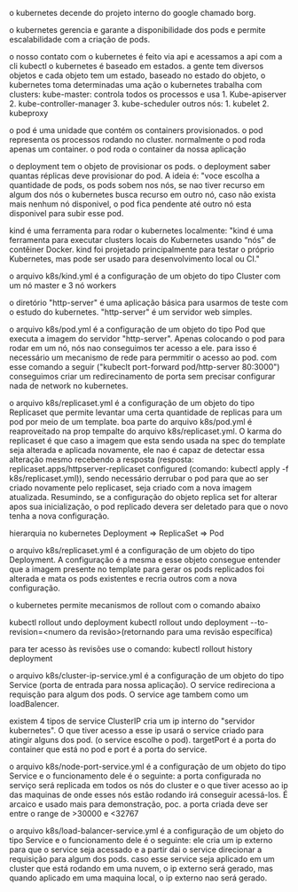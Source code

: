 o kubernetes decende do projeto interno do google chamado borg.

o kubernetes gerencia e garante a disponibilidade dos pods e permite escalabilidade com a criação de pods.

o nosso contato com o kubernetes é feito via api e acessamos a api com a cli kubectl
o kubernetes é baseado em estados. a gente tem diversos objetos e cada objeto tem um estado, baseado no estado do objeto, o kubernetes toma determinadas uma ação
o kubernetes trabalha com clusters:
kube-master: controla todos os processos e usa 1. Kube-apiserver 2. kube-controller-manager 3. kube-scheduler
outros nós: 1. kubelet 2. kubeproxy

o pod é uma unidade que contém os containers provisionados. o pod representa os processos rodando no cluster. normalmente o pod roda apenas um container. o pod roda o container da nossa aplicação

o deployment tem o objeto de provisionar os pods. o deployment saber quantas réplicas deve provisionar do pod. A ideia é: "voce escolha a quantidade de pods, os pods sobem nos nós, se nao tiver recurso em algum dos nós o kubernetes busca recurso em outro nó, caso não exista mais nenhum nó disponivel, o pod fica pendente até outro nó esta disponivel para subir esse pod.

kind é uma ferramenta para rodar o kubernetes localmente:
"kind é uma ferramenta para executar clusters locais do Kubernetes usando “nós” de contêiner Docker.
kind foi projetado principalmente para testar o próprio Kubernetes, mas pode ser usado para desenvolvimento local ou CI."

o arquivo k8s/kind.yml é a configuração de um objeto do tipo Cluster com um nó master e 3 nó workers

o diretório "http-server" é uma aplicação básica para usarmos de teste com o estudo do kubernetes. "http-server" é um servidor web simples.

o arquivo k8s/pod.yml é a configuração de um objeto do tipo Pod que executa a imagem do servidor "http-server". Apenas colocando o pod para rodar em um nó, nós nao conseguimos ter acesso a ele. para isso é necessário um mecanismo de rede para permmitir o acesso ao pod. com esse comando a seguir ("kubeclt port-forward pod/http-server 80:3000") conseguimos criar um redirecinamento de porta sem precisar configurar nada de network no kubernetes.

o arquivo k8s/replicaset.yml é a configuração de um objeto do tipo Replicaset que permite levantar uma certa quantidade de replicas para um pod por meio de um template. boa parte do arquivo k8s/pod.yml é reaproveitado na prop tempalte do arquivo k8s/replicaset.yml. O karma do replicaset é que caso a imagem que esta sendo usada na spec do template seja alterada e aplicada novamente, ele nao é capaz de detectar essa alteração mesmo recebendo a resposta (resposta: replicaset.apps/httpserver-replicaset configured (comando: kubectl apply -f k8s/replicaset.yml)), sendo necessário derrubar o pod para que ao ser criado novamente pelo replicaset, seja criado com a nova imagem atualizada. Resumindo, se a configuração do objeto replica set for alterar apos sua inicialização, o pod replicado devera ser deletado para que o novo tenha a nova configuração.

hierarquia no kubernetes
Deployment => ReplicaSet => Pod

o arquivo k8s/replicaset.yml é a configuração de um objeto do tipo Deployment. A configuração é a mesma e esse objeto consegue entender que a imagem presente no template para gerar os pods replicados foi alterada e mata os pods existentes e recria outros com a nova configuração.

o kubernetes permite mecanismos de rollout com o comando abaixo

kubectl rollout undo deployment <nome do deployment>
kubectl rollout undo deployment <nome do deployment> --to-revision=<numero da revisão>(retornando para uma revisão específica)

para ter acesso às revisões use o comando:
kubectl rollout history deployment <nome do deployment>

o arquivo k8s/cluster-ip-service.yml é a configuração de um objeto do tipo Service (porta de entrada para nossa aplicação). O service redireciona a requisção para algum dos pods. O service age tambem como um loadBalencer.

existem 4 tipos de service
ClusterIP cria um ip interno do "servidor kubernetes". O que tiver acesso a esse ip usará o service criado para atingir alguns dos pod. (o service escolhe o pod). targetPort é a porta do container que está no pod e port é a porta do service.

o arquivo k8s/node-port-service.yml é a configuração de um objeto do tipo Service e o funcionamento dele é o seguinte: a porta configurada no serviço será replicada em todos os nós do cluster e o que tiver acesso ao ip das maquinas de onde esses nós estão rodando irá conseguir acessá-los. É arcaico e usado mais para demonstração, poc. a porta criada deve ser entre o range de >30000 e <32767

o arquivo k8s/load-balancer-service.yml é a configuração de um objeto do tipo Service e o funcionamento dele é o seguinte: ele cria um ip externo para que o service seja acessado e a partir dai o service direcionar a requisição para algum dos pods. caso esse service seja aplicado em um cluster que está rodando em uma nuvem, o ip externo será gerado, mas quando aplicado em uma maquina local, o ip externo nao será gerado.
